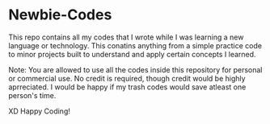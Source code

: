 # Newbie-Codes
This repo contains all my codes that I wrote while I was learning a new language or technology.
This conatins anything from a simple practice code to minor projects built to understand and apply certain concepts I learned. 

Note: You are allowed to use all the codes inside this repository for personal or commercial use. No credit is required, though credit would be highly aprreciated.
I would be happy if my trash codes would save atleast one person's time.

XD Happy Coding!
